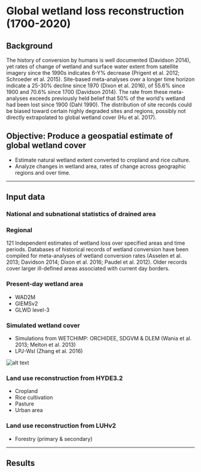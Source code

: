 # Global wetland loss reconstruction (1700-2020)

## Background
The history of conversion by humans is well documented (Davidson 2014), yet rates of change of wetland and surface water extent from satellite imagery since the 1990s indicates 6-Y% decrease (Prigent et al. 2012; Schroeder et al. 2015). Site-based  meta-analyses  over a longer time horizon indicate a 25-30% decline since 1970 (Dixon et al. 2016), of 55.6% since 1900 and 70.6% since 1700 (Davidson 2014). The rate from these meta-analyses exceeds previously held belief that 50% of the world's wetland had been lost since 1900 (Dahl 1990). The distribution of site records could be biased toward certain highly degraded sites and regions, possibly not directly extrapolated to global wetland cover (Hu et al. 2017). 


## Objective: Produce a geospatial estimate of global wetland cover
* Estimate natural wetland extent converted to cropland and rice culture.
* Analyze changes in wetland area, rates of change across geographic regions and over time.

___________________________________________________________________________________________________
## Input data 

### National and subnational statistics of drained area

### Regional 
121 Independent estimates of wetland loss over specified areas and time periods.
Databases of historical records of wetland conversion have been compiled for meta-analyses of wetland conversion rates (Asselen et al. 2013; Davidson 2014; Dixon et al. 2016; Paudel et al. 2012). Older records cover larger ill-defined areas associated with current day borders.


### Present-day wetland area
- WAD2M
- GIEMSv2
- GLWD level-3

### Simulated wetland cover
- Simulations from WETCHIMP: ORCHIDEE, SDGVM & DLEM (Wania et al. 2013; Melton et al. 2013)
- LPJ-Wsl (Zhang et al. 2016)

![alt text](https://s3.us-east-2.amazonaws.com/holocenewetlandloss/inund_stocker_post10k_v6.gif "Logo Title Text 1")

### Land use reconstruction from HYDE3.2
- Cropland
- Rice cultivation
- Pasture
- Urban area

### Land use reconstruction from LUHv2
- Forestry (primary & secondary)

___________________________________________________________________________________________________
## Results



